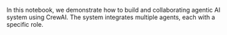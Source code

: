 In this notebook, we demonstrate how to build and collaborating agentic AI system using CrewAI. The system integrates multiple agents, each with a specific role.
